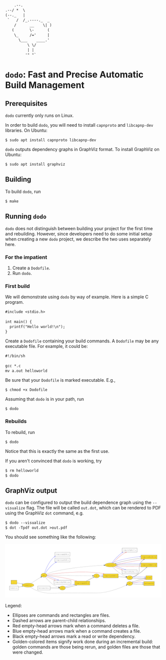 ```
    .--.
.--/ *  \
(--._   |
 `   /  /_.----._  _
    /      __    \| )
   (       \-      (
    \_     /='     |
      \___    ____.'
          \ \/
          | |
         '" "`
```
# `dodo`: Fast and Precise Automatic Build Management

## Prerequisites

`dodo` currently only runs on Linux.

In order to build `dodo`, you will need to install `capnproto` and `libcapnp-dev` libraries.  On Ubuntu:

```
$ sudo apt install capnproto libcapnp-dev
```

`dodo` outputs dependency graphs in GraphViz format.  To install GraphViz on Ubuntu:

```
$ sudo apt install graphviz
```

## Building

To build `dodo`, run
```
$ make
```

## Running `dodo`

`dodo` does not distinguish between building your project for the first time and rebuilding.  However, since developers need to do some initial setup when creating a new `dodo` project, we describe the two uses separately here.

### For the impatient

1. Create a `Dodofile`.
2. Run `dodo`.

### First build

We will demonstrate using `dodo` by way of example.  Here is a simple C program.

```
#include <stdio.h>

int main() {
  printf("Hello world!\n");
}
```

Create a `Dodofile` containing your build commands.  A `Dodofile` may be any executable file.  For example, it could be:

```
#!/bin/sh

gcc *.c
mv a.out helloworld
```

Be sure that your `Dodofile` is marked executable.  E.g.,

```
$ chmod +x Dodofile
```

Assuming that `dodo` is in your path, run

```
$ dodo
```

### Rebuilds

To rebuild, run
```
$ dodo
```

Notice that this is exactly the same as the first use.

If you aren't convinced that `dodo` is working, try

```
$ rm helloworld
$ dodo
```

## GraphViz output

`dodo` can be configured to output the build dependence graph using the `--visualize` flag.  The file will be called `out.dot`, which can be rendered to PDF using the GraphViz `dot` command, e.g.  
```
$ dodo --visualize
$ dot -Tpdf out.dot >out.pdf
```

You should see something like the following:

![helloworld dependence graph](dodo-dependence-graph.png)

Legend:

* Ellipses are commands and rectangles are files.
* Dashed arrows are parent-child relationships.
* Red empty-head arrows mark when a command deletes a file.
* Blue empty-head arrows mark when a command creates a file.
* Black empty-head arrows mark a read or write dependency.
* Golden-colored items signify work done during an incremental build: golden commands are those being rerun, and golden files are those that were changed.